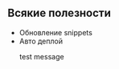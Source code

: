 <h2>Всякие полезности</h2>

<ul>
    <li>Обновление snippets</li>
    <li>Авто деплой</li>
    <p>test message</p>
</ul>